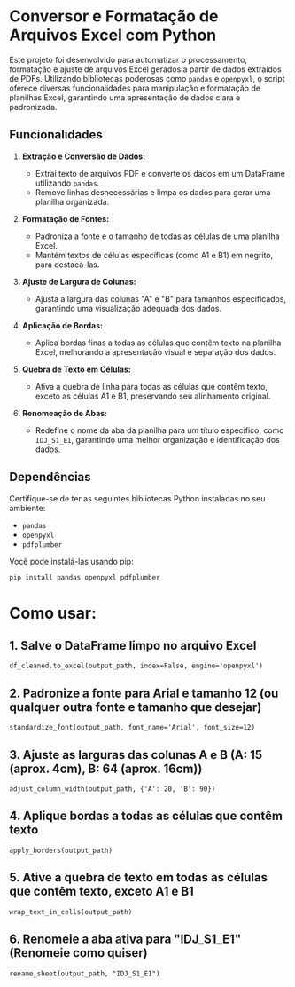 # Conversor e Formatação de Arquivos Excel com Python

Este projeto foi desenvolvido para automatizar o processamento, formatação e ajuste de arquivos Excel gerados a partir de dados extraídos de PDFs. Utilizando bibliotecas poderosas como `pandas` e `openpyxl`, o script oferece diversas funcionalidades para manipulação e formatação de planilhas Excel, garantindo uma apresentação de dados clara e padronizada.

## Funcionalidades

1. **Extração e Conversão de Dados:**
   - Extrai texto de arquivos PDF e converte os dados em um DataFrame utilizando `pandas`.
   - Remove linhas desnecessárias e limpa os dados para gerar uma planilha organizada.

2. **Formatação de Fontes:**
   - Padroniza a fonte e o tamanho de todas as células de uma planilha Excel.
   - Mantém textos de células específicas (como A1 e B1) em negrito, para destacá-las.

3. **Ajuste de Largura de Colunas:**
   - Ajusta a largura das colunas "A" e "B" para tamanhos especificados, garantindo uma visualização adequada dos dados.

4. **Aplicação de Bordas:**
   - Aplica bordas finas a todas as células que contêm texto na planilha Excel, melhorando a apresentação visual e separação dos dados.

5. **Quebra de Texto em Células:**
   - Ativa a quebra de linha para todas as células que contêm texto, exceto as células A1 e B1, preservando seu alinhamento original.

6. **Renomeação de Abas:**
   - Redefine o nome da aba da planilha para um título específico, como `IDJ_S1_E1`, garantindo uma melhor organização e identificação dos dados.

## Dependências

Certifique-se de ter as seguintes bibliotecas Python instaladas no seu ambiente:

- `pandas`
- `openpyxl`
- `pdfplumber`

Você pode instalá-las usando pip:

```bash
pip install pandas openpyxl pdfplumber
```

# Como usar:

## 1. Salve o DataFrame limpo no arquivo Excel
```
df_cleaned.to_excel(output_path, index=False, engine='openpyxl')
```
## 2. Padronize a fonte para Arial e tamanho 12 (ou qualquer outra fonte e tamanho que desejar)
```
standardize_font(output_path, font_name='Arial', font_size=12)
```
## 3. Ajuste as larguras das colunas A e B (A: 15 (aprox. 4cm), B: 64 (aprox. 16cm))
```
adjust_column_width(output_path, {'A': 20, 'B': 90})
```
## 4. Aplique bordas a todas as células que contêm texto
```
apply_borders(output_path)
```
## 5. Ative a quebra de texto em todas as células que contêm texto, exceto A1 e B1
```
wrap_text_in_cells(output_path)
```
## 6. Renomeie a aba ativa para "IDJ_S1_E1" (Renomeie como quiser)
```
rename_sheet(output_path, "IDJ_S1_E1")
```
